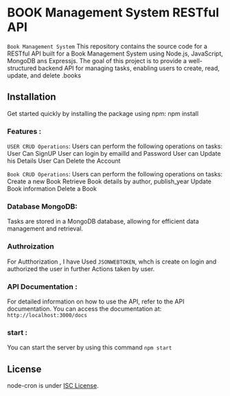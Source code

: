 # BOOK Management System RESTful API

`Book Management System` This repository contains the source code for a RESTful API built for a Book Management System using Node.js, JavaScript, MongoDB ans Expressjs. The goal of this project is to provide a well-structured backend API for managing tasks, enabling users to create, read, update, and delete .books

## Installation

Get started quickly by installing the package using npm:
npm install


### Features :

`USER CRUD Operations`: Users can perform the following operations on tasks:
User Can SignUP
User can login by emailId and Password
User can Update his Details
User Can Delete the Account


`Book CRUD Operations`: Users can perform the following operations on tasks:
Create a new Book
Retrieve Book details by author, publish_year
Update Book information
Delete a Book


### Database MongoDB: 
Tasks are stored in a MongoDB database, allowing for efficient data management and retrieval.

### Authroization
For Autthorization , I have Used `JSONWEBTOKEN`, whch is create on login and authorized the user in further Actions taken by user.


### API Documentation :
For detailed information on how to use the API, refer to the API documentation. You can access the documentation at: `http://localhost:3000/docs`


### start :
You can start the server by using this command `npm start`

## License
node-cron is under [ISC License](https://github.com/001Sagar/Task_Management_System/blob/master/LICENSE.md).
